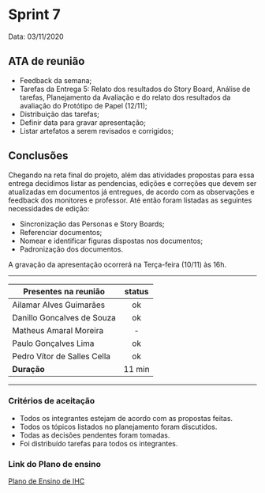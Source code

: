 # Sprint 7

Data: 03/11/2020

## ATA de reunião

- Feedback da semana;
- Tarefas da Entrega 5: Relato dos resultados do Story Board, Análise de tarefas, Planejamento da Avaliação e do relato dos resultados da avaliação do Protótipo de Papel (12/11);
- Distribuição das tarefas;
- Definir data para gravar apresentação; 
- Listar artefatos a serem revisados e corrigidos;

## Conclusões

Chegando na reta final do projeto, além das atividades propostas para essa entrega decidimos listar as pendencias, edições e correções que devem ser atualizadas em documentos já entregues, de acordo com as observações e feedback dos monitores e professor. Até então foram listadas as seguintes necessidades de edição:
   - Sincronização das Personas e Story Boards;  
   - Referenciar documentos;
   - Nomear e identificar figuras dispostas nos documentos;
   - Padronização dos documentos.
  
A gravação da apresentação ocorrerá na Terça-feira (10/11) às 16h.

---

| Presentes na reunião    | status |
| ----------------------- | :----: |
| Ailamar Alves Guimarães  | ok  |
| Danillo Goncalves de Souza | ok |
| Matheus Amaral Moreira   | - |
| Paulo Gonçalves Lima     | ok |
| Pedro Vítor de Salles Cella | ok |
| **Duração** | 11 min |

--- 

### Critérios de aceitação

- Todos os integrantes estejam de acordo com as propostas feitas. 
- Todos os tópicos listados no planejamento foram discutidos. 
- Todas as decisões pendentes foram tomadas.
- Foi distribuído tarefas para todos os integrantes.

### Link do Plano de ensino
 
[Plano de Ensino de IHC](https://aprender3.unb.br/pluginfile.php/420961/mod_resource/content/7/Plano_de_Ensino%20FIHC%2012020aTeQ.pdf)